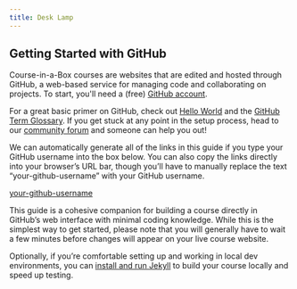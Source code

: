 ```yaml
---
title: Desk Lamp
---
```


## Getting Started with GitHub

Course-in-a-Box courses are websites that are edited and hosted through GitHub, a web-based service for managing code and collaborating on projects. To start, you'll need a (free) [GitHub account](https://github.com/join).

For a great basic primer on GitHub, check out [Hello World](https://guides.github.com/activities/hello-world/) and the [GitHub Term Glossary](https://docs.github.com/en/github/getting-started-with-github/github-glossary). If you get stuck at any point in the setup process, head to our [community forum](https://community.p2pu.org/c/tech/course-in-a-box/78) and someone can help you out!

We can automatically generate all of the links in this guide if you type your GitHub username into the box below. You can also copy the links directly into your browser’s URL bar, though you’ll have to manually replace the text “your-github-username” with your GitHub username.

<!--<div id="ghUsername-intro">
If you tell us your username, we can prepare some links and make things a bit easier for you. If for some reason it doesn't work, replace 'your-github-username' with your GitHub username where you see links containing 'your-github-username'
</div>-->
[your-github-username](https://github.com/your-github-username-set/course-in-a-box/)

This guide is a cohesive companion for building a course directly in GitHub’s web interface with minimal coding knowledge. While this is the simplest way to get started, please note that you will generally have to wait a few minutes before changes will appear on your live course website. 

Optionally, if you’re comfortable setting up and working in local dev environments, you can [install and run Jekyll](https://nicolas-van.github.io/bootstrap-4-github-pages#run-jekyll-on-your-computer-to-speed-up-testing) to build your course locally and speed up testing.
